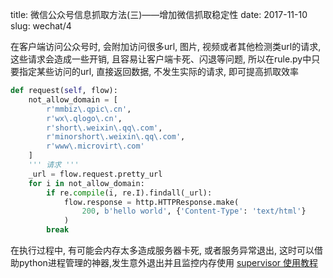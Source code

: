 title: 微信公众号信息抓取方法(三)——增加微信抓取稳定性
date: 2017-11-10
slug: wechat/4

在客户端访问公众号时, 会附加访问很多url, 图片, 视频或者其他检测类url的请求, 这些请求会造成一些开销, 且容易让客户端卡死、闪退等问题, 所以在rule.py中只要指定某些访问的url, 直接返回数据, 不发生实际的请求, 即可提高抓取效率

```python
def request(self, flow):
    not_allow_domain = [
        r'mmbiz\.qpic\.cn',
        r'wx\.qlogo\.cn',
        r'short\.weixin\.qq\.com',
        r'minorshort\.weixin\.qq\.com',
        r'www\.microvirt\.com'
    ]
    ''' 请求 '''
    _url = flow.request.pretty_url
    for i in not_allow_domain:
        if re.compile(i, re.I).findall(_url):
            flow.response = http.HTTPResponse.make(
                200, b'hello world', {'Content-Type': 'text/html'}
            )
        break
```

在执行过程中, 有可能会内存太多造成服务器卡死, 或者服务异常退出, 这时可以借助python进程管理的神器,发生意外退出并且监控内存使用 [supervisor 使用教程](http://www.phpue.com/python/3.html)
